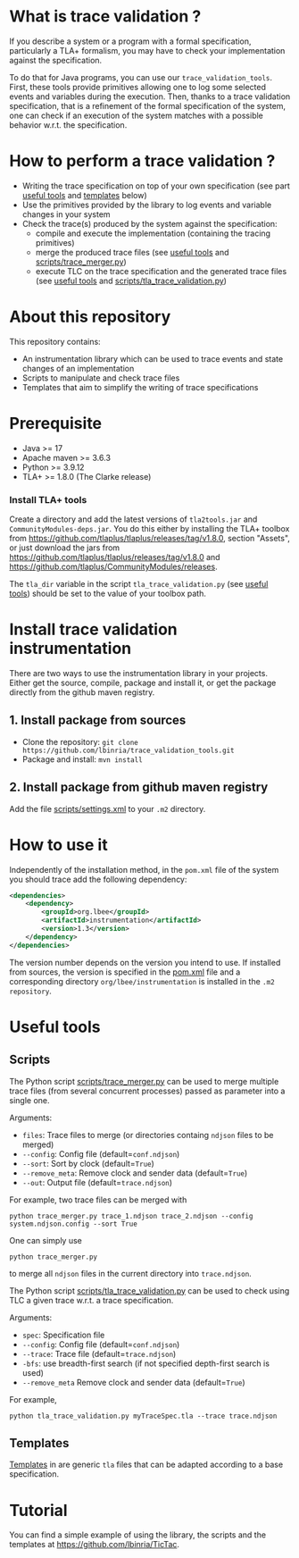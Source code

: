 # What is trace validation ?

If you describe a system or a program with a formal specification, particularly a TLA+ formalism, you may have to check your implementation against the specification. 

To do that for Java programs, you can use our `trace_validation_tools`. First, these
tools provide primitives allowing one to log some selected events and
variables during the execution.  Then, thanks to a trace validation
specification, that is a refinement of the formal specification of the
system, one can check if an execution of the system matches with a
possible behavior w.r.t. the specification.

# How to perform a trace validation ?

- Writing the trace specification on top of your own specification (see part [useful tools](#useful-tools) and [templates](#templates) below)
- Use the primitives provided by the library to log events and variable changes in your system
- Check the trace(s) produced by the system against the specification:
    * compile and execute the implementation (containing the tracing primitives)
    * merge the produced trace files (see [useful tools](#useful-tools) and [scripts/trace_merger.py](scripts/trace_merger.py))
    * execute TLC on the trace specification and the generated trace files (see [useful tools](#useful-tools) and [scripts/tla_trace_validation.py](scripts/tla_trace_validation.py))

# About this repository

This repository contains:

- An instrumentation library which can be used to trace events and state changes of an implementation
- Scripts to manipulate and check trace files
- Templates that aim to simplify the writing of trace specifications

# Prerequisite

- Java >= 17
- Apache maven >= 3.6.3
- Python >= 3.9.12
- TLA+ >= 1.8.0 (The Clarke release)

### Install TLA+ tools

Create a directory and add the latest versions of `tla2tools.jar` and
`CommunityModules-deps.jar`. You do this either by installing the TLA+ toolbox
from https://github.com/tlaplus/tlaplus/releases/tag/v1.8.0, section
"Assets", or just download the jars from
https://github.com/tlaplus/tlaplus/releases/tag/v1.8.0
and https://github.com/tlaplus/CommunityModules/releases.

The `tla_dir` variable in the script `tla_trace_validation.py` (see
[useful tools](#useful-tools)) should be set to the value of your toolbox path.

# Install trace validation instrumentation

There are two ways to use the instrumentation library in your
projects. Either get the source, compile, package and install it, or
get the package directly from the github maven registry.

## 1. Install package from sources

 - Clone the repository: `git clone https://github.com/lbinria/trace_validation_tools.git`
 - Package and install: `mvn install`

## 2. Install package from github maven registry

Add the file [scripts/settings.xml](scripts/settings.xml) to your
`.m2` directory.

# How to use it 

Independently of the installation method, in the `pom.xml` file of the
system you should trace add the following dependency:

```xml 
<dependencies>
    <dependency>
        <groupId>org.lbee</groupId>
        <artifactId>instrumentation</artifactId>
        <version>1.3</version>
    </dependency>
</dependencies>
```
The version number depends on the version you intend to use. If installed from sources, the version is specified in the [pom.xml](pom.xml) file and a corresponding directory `org/lbee/instrumentation` is installed in the `.m2` `repository`.

# Useful tools

## Scripts

The Python script [scripts/trace_merger.py](scripts/trace_merger.py)
can be used to merge multiple trace files (from several concurrent
processes) passed as parameter into a single one. 

Arguments:
- `files`: Trace files to merge (or directories containg `ndjson` files to be merged)
- `--config`: Config file (default=`conf.ndjson`)
- `--sort`: Sort by clock (default=`True`)
- `--remove_meta`: Remove clock and sender data (default=`True`)
- `--out`: Output file (default=`trace.ndjson`)

For example, two trace files can be merged with

`python trace_merger.py trace_1.ndjson trace_2.ndjson --config system.ndjson.config --sort True`

One can simply use

`python trace_merger.py`

to merge all `ndjson` files in the current directory into `trace.ndjson`.

The Python script
[scripts/tla_trace_validation.py](scripts/tla_trace_validation.py)
can be used to check using TLC a given trace w.r.t. a trace
specification. 

Arguments:
- `spec`: Specification file
- `--config`: Config file (default=`conf.ndjson`)
- `--trace`: Trace file (default=`trace.ndjson`)
- `-bfs`: use breadth-first search (if not specified depth-first search is used)
- `--remove_meta` Remove clock and sender data (default=`True`)

For example,

`python tla_trace_validation.py myTraceSpec.tla --trace trace.ndjson`

## Templates

[Templates](templates) in are generic `tla` files that can be adapted according to a base specification. 

# Tutorial

You can find a simple example of using the library, the scripts and the
templates at https://github.com/lbinria/TicTac.

